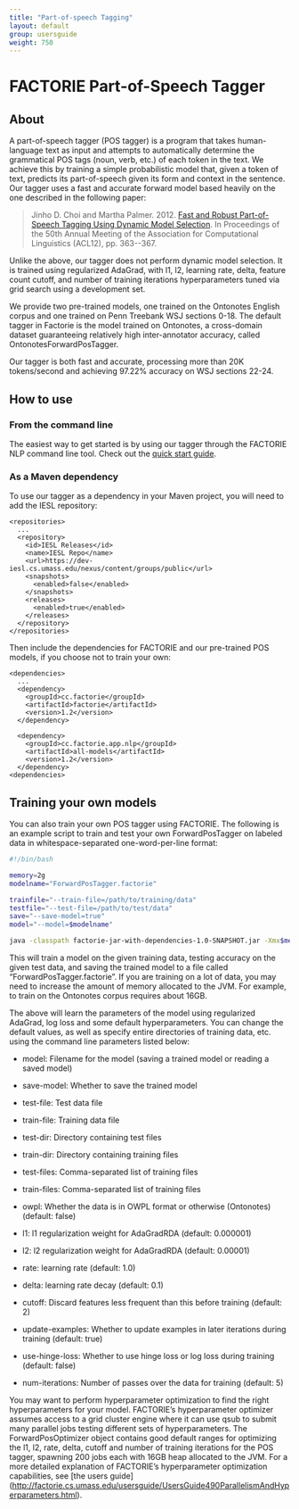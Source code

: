```yaml
---
title: "Part-of-speech Tagging"
layout: default
group: usersguide
weight: 750
---
```



FACTORIE Part-of-Speech Tagger
==========================

## About ##

A part-of-speech tagger (POS tagger) is a program that takes human-language text as input and attempts to automatically determine the grammatical POS tags (noun, verb, etc.) of each token in the text. We achieve this by training a simple probabilistic model that, given a token of text, predicts its part-of-speech given its form and context in the sentence. Our tagger uses a fast and accurate forward model based heavily on the one described in the following paper:

> Jinho D. Choi and Martha Palmer. 2012. [Fast and Robust Part-of-Speech Tagging Using Dynamic Model Selection](http://aclweb.org/anthology//P/P12/P12-2071.pdf). In Proceedings of the 50th Annual Meeting of the Association for Computational Linguistics (ACL12), pp. 363--367.

Unlike the above, our tagger does not perform dynamic model selection. It is trained using regularized AdaGrad, with l1, l2, learning rate, delta, feature count cutoff, and number of training iterations hyperparameters tuned via grid search using a development set.

We provide two pre-trained models, one trained on the Ontonotes English corpus and one trained on Penn Treebank WSJ sections 0-18. The default tagger in Factorie is the model trained on Ontonotes, a cross-domain dataset guaranteeing relatively high inter-annotator accuracy, called OntonotesForwardPosTagger.

Our tagger is both fast and accurate, processing more than 20K tokens/second and achieving 97.22% accuracy on WSJ sections 22-24.

## How to use ##

### From the command line ###

The easiest way to get started is by using our tagger through the FACTORIE NLP command line tool. Check out the [quick start guide](http://factorie.cs.umass.edu/usersguide/UsersGuide200QuickStart.html).

### As a Maven dependency ###

To use our tagger as a dependency in your Maven project, you will need to add the IESL repository:

```
<repositories>
  ...
  <repository>
    <id>IESL Releases</id>
    <name>IESL Repo</name>
    <url>https://dev-iesl.cs.umass.edu/nexus/content/groups/public</url>
    <snapshots>
      <enabled>false</enabled>
    </snapshots>
    <releases>
      <enabled>true</enabled>
    </releases>
  </repository>
</repositories>
```

Then include the dependencies for FACTORIE and our pre-trained POS models, if you choose not to train your own:

```
<dependencies>
  ...
  <dependency>
    <groupId>cc.factorie</groupId>
    <artifactId>factorie</artifactId>
    <version>1.2</version>
  </dependency>

  <dependency>
    <groupId>cc.factorie.app.nlp</groupId>
    <artifactId>all-models</artifactId>
    <version>1.2</version>
  </dependency>
<dependencies>
```

## Training your own models ##

You can also train your own POS tagger using FACTORIE. The following is an example script to train and test your own ForwardPosTagger on labeled data in whitespace-separated one-word-per-line format:

```bash
#!/bin/bash

memory=2g
modelname="ForwardPosTagger.factorie"

trainfile="--train-file=/path/to/training/data"
testfile="--test-file=/path/to/test/data"
save="--save-model=true"
model="--model=$modelname"

java -classpath factorie-jar-with-dependencies-1.0-SNAPSHOT.jar -Xmx$memory cc.factorie.app.nlp.pos.ForwardPosTrainer --owpl $trainfile $testfile $save $model
```

This will train a model on the given training data, testing accuracy on the given test data, and saving the trained model to a file called “ForwardPosTagger.factorie”. If you are training on a lot of data, you may need to increase the amount of memory allocated to the JVM. For example, to train on the Ontonotes corpus requires about 16GB.

The above will learn the parameters of the model using regularized AdaGrad, log loss and some default hyperparameters. You can change the default values, as well as specify entire directories of training data, etc. using the command line parameters listed below:

* model: Filename for the model (saving a trained model or reading a saved model)

* save-model: Whether to save the trained model

* test-file: Test data file

* train-file: Training data file

* test-dir: Directory containing test files

* train-dir: Directory containing training files

* test-files: Comma-separated list of training files

* train-files: Comma-separated list of training files

* owpl: Whether the data is in OWPL format or otherwise (Ontonotes) (default: false)

* l1: l1 regularization weight for AdaGradRDA (default: 0.000001)

* l2: l2 regularization weight for AdaGradRDA (default: 0.00001)

* rate: learning rate (default: 1.0)

* delta: learning rate decay (default: 0.1)

* cutoff: Discard features less frequent than this before training (default: 2)

* update-examples: Whether to update examples in later iterations during training (default: true)

* use-hinge-loss: Whether to use hinge loss or log loss during training (default: false)

* num-iterations: Number of passes over the data for training (default: 5)
 
You may want to perform hyperparameter optimization to find the right hyperparameters for your model. FACTORIE’s hyperparameter optimizer assumes access to a grid cluster engine
where it can use qsub to submit many parallel jobs testing different sets of hyperparameters. The ForwardPosOptimizer object contains good default ranges for optimizing the l1, l2, rate, delta, cutoff and number of training iterations for the POS tagger, spawning 200 jobs each with 16GB heap allocated to the JVM. For a more detailed explanation of FACTORIE’s hyperparameter optimization capabilities, see [the users guide] (http://factorie.cs.umass.edu/usersguide/UsersGuide490ParallelismAndHyperparameters.html).


